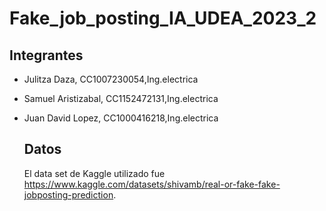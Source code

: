 # Fake_job_posting_IA_UDEA_2023_2

## Integrantes
- Julitza Daza, CC1007230054,Ing.electrica
- Samuel Aristizabal, CC1152472131,Ing.electrica
- Juan David Lopez, CC1000416218,Ing.electrica

  ## Datos
  El data set de Kaggle utilizado fue  https://www.kaggle.com/datasets/shivamb/real-or-fake-fake-jobposting-prediction.
